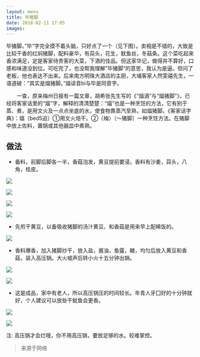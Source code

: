 ```yaml
---
layout: menu
title: 毕猪脚
date: 2018-02-11 17:05
images: 
---
```


毕猪脚。”毕“字完全摸不着头脑，只好点了一个（见下图）。卖相是不错的，大致是比较干香的红焖猪脚，配料豪华，有蒜头，花生，鱿鱼丝，冬菇条。这个菜吃起来香浓满足，定是客家待贵客的大菜，下酒的佳品。但这家华记，做得并不算好，口感和味道没到位。可吃完了，也没帮我理解”毕猪脚”的意思，我认为是逼。但问了老板，他也表达不出来。后来南方明珠大酒店的主厨，大埔客家人然雯禧先生，一语道破：“其实是煏猪脚。”煏读音bi与毕是同音字。

　　一查，原来梅州日报有一篇文章，胡希张先生写的《“煏酒”与“煏猪脚”》，已经将客家话里的“煏”字，解释的清清楚楚：“煏”也是一种烹饪的方法，它有别于蒸、煮，是用文火及一点点坐底的水，使食物靠蒸汽至熟，如煏猪脚。《客家话字典》：煏〔bed5迫〕①用文火焙干。②〈梅〉〔～猪脚〕一种烹饪方法。在猪脚中放上佐料，置锅或其他器皿中煮熟。
　　
## 做法

- 备料，前脚后脚各一半，香菇泡发，黄豆提前要浸。香料有沙姜，蒜头，八角，桂皮。

![](/menu/20180211/beiliao_zhujiao.jpeg)

![](/menu/20180211/beiliao_huangdou.jpeg)

![](/menu/20180211/beiliao_xianggu.jpeg)

![](/menu/20180211/beiliao_daliao.jpeg)

- 先煎干黄豆，以备吸收猪脚的汤汁黄豆、和香菇是用来早上配稀饭的。

![](/menu/20180211/jianhuangdou.jpeg)

- 香料爆香，加入猪脚炒干，放入盐，酱油，鱼露，糖，均匀后放入黄豆和香菇，装入高压锅。大火嘘声后转小火十五分钟出锅。

![](/menu/20180211/chaozhujiao.jpeg)

![](/menu/20180211/zhujiaohuangdou.jpeg)

- 这是成品，家中有老人，所以高压锅压的时间较长。年青人牙囗好的十分钟就好，个人建议可以放些干鱿鱼会更香。

![](/menu/20180211/chengpin1.jpeg)

![](/menu/20180211/chengpin2.jpeg)

注: 高压锅才会烂哦，你不用高压锅，要放足够的水。较难掌控。

> 来源于网络